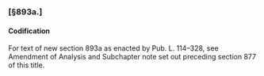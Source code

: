 ### [§893a.] ###

#### Codification ####

For text of new section 893a as enacted by Pub. L. 114–328, see Amendment of Analysis and Subchapter note set out preceding section 877 of this title.